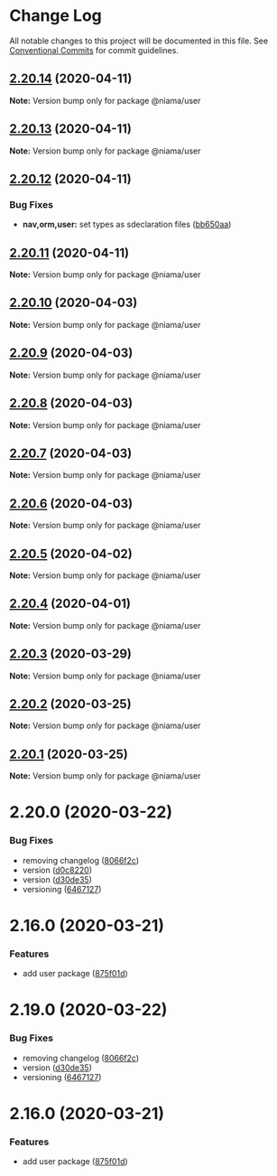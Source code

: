 # Change Log

All notable changes to this project will be documented in this file.
See [Conventional Commits](https://conventionalcommits.org) for commit guidelines.

## [2.20.14](https://github.com/niama-strategies/niama/compare/@niama/user@2.20.13...@niama/user@2.20.14) (2020-04-11)

**Note:** Version bump only for package @niama/user





## [2.20.13](https://github.com/niama-strategies/niama/compare/@niama/user@2.20.12...@niama/user@2.20.13) (2020-04-11)

**Note:** Version bump only for package @niama/user





## [2.20.12](https://github.com/niama-strategies/niama/compare/@niama/user@2.20.11...@niama/user@2.20.12) (2020-04-11)


### Bug Fixes

* **nav,orm,user:** set types as sdeclaration files ([bb650aa](https://github.com/niama-strategies/niama/commit/bb650aaed9dfdeb03ed94c15d28cbdf6afa8c614))





## [2.20.11](https://github.com/niama-strategies/niama/compare/@niama/user@2.20.10...@niama/user@2.20.11) (2020-04-11)

**Note:** Version bump only for package @niama/user





## [2.20.10](https://github.com/niama-strategies/niama/compare/@niama/user@2.20.9...@niama/user@2.20.10) (2020-04-03)

**Note:** Version bump only for package @niama/user





## [2.20.9](https://github.com/niama-strategies/niama/compare/@niama/user@2.20.8...@niama/user@2.20.9) (2020-04-03)

**Note:** Version bump only for package @niama/user





## [2.20.8](https://github.com/niama-strategies/niama/compare/@niama/user@2.20.7...@niama/user@2.20.8) (2020-04-03)

**Note:** Version bump only for package @niama/user





## [2.20.7](https://github.com/niama-strategies/niama/compare/@niama/user@2.20.6...@niama/user@2.20.7) (2020-04-03)

**Note:** Version bump only for package @niama/user





## [2.20.6](https://github.com/niama-strategies/niama/compare/@niama/user@2.20.5...@niama/user@2.20.6) (2020-04-03)

**Note:** Version bump only for package @niama/user





## [2.20.5](https://github.com/niama-strategies/niama/compare/@niama/user@2.20.4...@niama/user@2.20.5) (2020-04-02)

**Note:** Version bump only for package @niama/user





## [2.20.4](https://github.com/niama-strategies/niama/compare/@niama/user@2.20.3...@niama/user@2.20.4) (2020-04-01)

**Note:** Version bump only for package @niama/user





## [2.20.3](https://github.com/niama-strategies/niama/compare/@niama/user@2.20.2...@niama/user@2.20.3) (2020-03-29)

**Note:** Version bump only for package @niama/user





## [2.20.2](https://github.com/niama-strategies/niama/compare/@niama/user@2.20.1...@niama/user@2.20.2) (2020-03-25)

**Note:** Version bump only for package @niama/user





## [2.20.1](https://github.com/niama-strategies/niama/compare/@niama/user@2.20.0...@niama/user@2.20.1) (2020-03-25)

**Note:** Version bump only for package @niama/user





# 2.20.0 (2020-03-22)


### Bug Fixes

* removing changelog ([8066f2c](https://github.com/niama-strategies/niama/commit/8066f2c143a8e93600d5dab4ab313501e81f7a82))
* version ([d0c8220](https://github.com/niama-strategies/niama/commit/d0c822081680fe0106ebe9b8dd30ce769d102759))
* version ([d30de35](https://github.com/niama-strategies/niama/commit/d30de355da29ccd03916cddcd532e543e5906d0d))
* versioning ([6467127](https://github.com/niama-strategies/niama/commit/6467127550c6c1bfbc0d43ab4d83906695d9d732))



# 2.16.0 (2020-03-21)


### Features

* add user package ([875f01d](https://github.com/niama-strategies/niama/commit/875f01d159e40a660aaff19ddf05f70f77b083ee))





# 2.19.0 (2020-03-22)


### Bug Fixes

* removing changelog ([8066f2c](https://github.com/niama-strategies/niama/commit/8066f2c143a8e93600d5dab4ab313501e81f7a82))
* version ([d30de35](https://github.com/niama-strategies/niama/commit/d30de355da29ccd03916cddcd532e543e5906d0d))
* versioning ([6467127](https://github.com/niama-strategies/niama/commit/6467127550c6c1bfbc0d43ab4d83906695d9d732))



# 2.16.0 (2020-03-21)


### Features

* add user package ([875f01d](https://github.com/niama-strategies/niama/commit/875f01d159e40a660aaff19ddf05f70f77b083ee))
